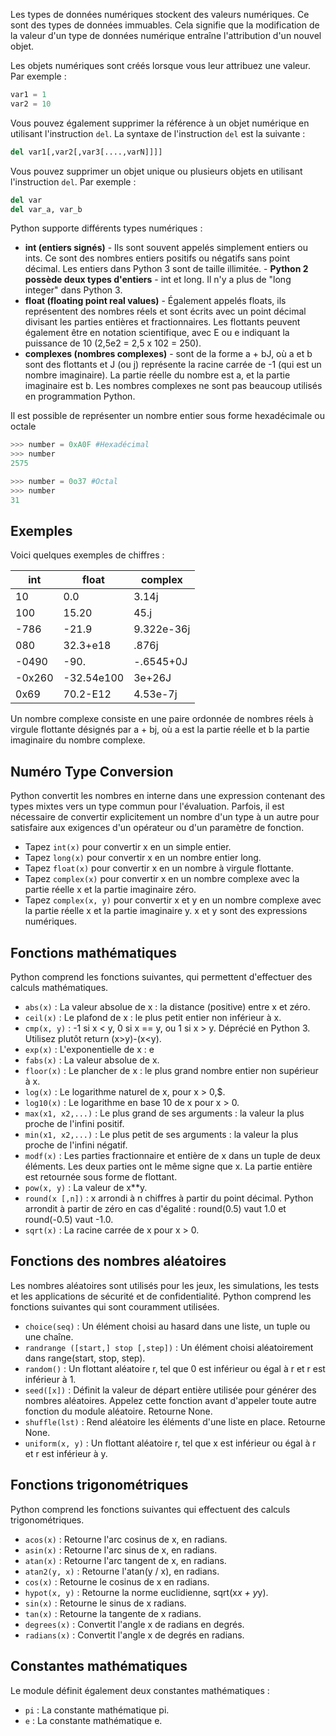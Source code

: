 Les types de données numériques stockent des valeurs numériques. Ce sont des types de données immuables. Cela signifie que la modification de la valeur d'un type de données numérique entraîne l'attribution d'un nouvel objet.

Les objets numériques sont créés lorsque vous leur attribuez une valeur. Par exemple :

```python
var1 = 1
var2 = 10
```

Vous pouvez également supprimer la référence à un objet numérique en utilisant l'instruction ```del```. La syntaxe de l'instruction ```del``` est la suivante :

```python
del var1[,var2[,var3[....,varN]]]]
```

Vous pouvez supprimer un objet unique ou plusieurs objets en utilisant l'instruction ```del```. Par exemple :

```python
del var
del var_a, var_b
```

Python supporte différents types numériques :

- **int (entiers signés)** - Ils sont souvent appelés simplement entiers ou ints. Ce sont des nombres entiers positifs ou négatifs sans point décimal. Les entiers dans Python 3 sont de taille illimitée. - **Python 2 possède deux types d'entiers** - int et long. Il n'y a plus de "long integer" dans Python 3.
- **float (floating point real values)** - Également appelés floats, ils représentent des nombres réels et sont écrits avec un point décimal divisant les parties entières et fractionnaires. Les flottants peuvent également être en notation scientifique, avec E ou e indiquant la puissance de 10 (2,5e2 = 2,5 x 102 = 250).
- **complexes (nombres complexes)** - sont de la forme a + bJ, où a et b sont des flottants et J (ou j) représente la racine carrée de -1 (qui est un nombre imaginaire). La partie réelle du nombre est a, et la partie imaginaire est b. Les nombres complexes ne sont pas beaucoup utilisés en programmation Python.

Il est possible de représenter un nombre entier sous forme hexadécimale ou octale

```python
>>> number = 0xA0F #Hexadécimal
>>> number
2575

>>> number = 0o37 #Octal
>>> number
31
```

## Exemples

Voici quelques exemples de chiffres :

| **int** | **float** | **complex** |
| --- | --- | --- |
| 10 | 0.0 | 3.14j |
| 100 | 15.20 | 45.j |
| -786 | -21.9 | 9.322e-36j |
| 080 | 32.3+e18 | .876j |
| -0490 | -90. | -.6545+0J |
| -0x260 | -32.54e100 | 3e+26J |
| 0x69 | 70.2-E12 | 4.53e-7j |

Un nombre complexe consiste en une paire ordonnée de nombres réels à virgule flottante désignés par a + bj, où a est la partie réelle et b la partie imaginaire du nombre complexe.

## Numéro Type Conversion

Python convertit les nombres en interne dans une expression contenant des types mixtes vers un type commun pour l'évaluation. Parfois, il est nécessaire de convertir explicitement un nombre d'un type à un autre pour satisfaire aux exigences d'un opérateur ou d'un paramètre de fonction.

- Tapez ```int(x)``` pour convertir x en un simple entier.
- Tapez ```long(x)``` pour convertir x en un nombre entier long.
- Tapez ```float(x)``` pour convertir x en un nombre à virgule flottante.
- Tapez ```complex(x)``` pour convertir x en un nombre complexe avec la partie réelle x et la partie imaginaire zéro.
- Tapez ```complex(x, y)``` pour convertir x et y en un nombre complexe avec la partie réelle x et la partie imaginaire y. x et y sont des expressions numériques.

## Fonctions mathématiques

Python comprend les fonctions suivantes, qui permettent d'effectuer des calculs mathématiques.

- ```abs(x)``` : La valeur absolue de x : la distance (positive) entre x et zéro.
- ```ceil(x)``` : Le plafond de x : le plus petit entier non inférieur à x.
- ```cmp(x, y)``` : -1 si x < y, 0 si x == y, ou 1 si x > y. Déprécié en Python 3. Utilisez plutôt return (x>y)-(x<y).
- ```exp(x)``` : L'exponentielle de x : e
- ```fabs(x)``` : La valeur absolue de x.
- ```floor(x)``` : Le plancher de x : le plus grand nombre entier non supérieur à x.
- ```log(x)``` : Le logarithme naturel de x, pour x > 0,$.
- ```log10(x)``` : Le logarithme en base 10 de x pour x > 0.
- ```max(x1, x2,...)``` : Le plus grand de ses arguments : la valeur la plus proche de l'infini positif.
- ```min(x1, x2,...)``` : Le plus petit de ses arguments : la valeur la plus proche de l'infini négatif.
- ```modf(x)``` : Les parties fractionnaire et entière de x dans un tuple de deux éléments. Les deux parties ont le même signe que x. La partie entière est retournée sous forme de flottant.
- ```pow(x, y)``` : La valeur de x**y.
- ```round(x [,n])``` : x arrondi à n chiffres à partir du point décimal. Python arrondit à partir de zéro en cas d'égalité : round(0.5) vaut 1.0 et round(-0.5) vaut -1.0.
- ```sqrt(x)``` : La racine carrée de x pour x > 0.

## Fonctions des nombres aléatoires

Les nombres aléatoires sont utilisés pour les jeux, les simulations, les tests et les applications de sécurité et de confidentialité. Python comprend les fonctions suivantes qui sont couramment utilisées.

- ```choice(seq)``` : Un élément choisi au hasard dans une liste, un tuple ou une chaîne.
- ```randrange ([start,] stop [,step])``` : Un élément choisi aléatoirement dans range(start, stop, step).
- ```random()``` : Un flottant aléatoire r, tel que 0 est inférieur ou égal à r et r est inférieur à 1.
- ```seed([x])``` : Définit la valeur de départ entière utilisée pour générer des nombres aléatoires. Appelez cette fonction avant d'appeler toute autre fonction du module aléatoire. Retourne None.
- ```shuffle(lst)``` : Rend aléatoire les éléments d'une liste en place. Retourne None.
- ```uniform(x, y)``` : Un flottant aléatoire r, tel que x est inférieur ou égal à r et r est inférieur à y.

## Fonctions trigonométriques

Python comprend les fonctions suivantes qui effectuent des calculs trigonométriques.

- ```acos(x)``` : Retourne l'arc cosinus de x, en radians.
- ```asin(x)``` : Retourne l'arc sinus de x, en radians.
- ```atan(x)``` : Retourne l'arc tangent de x, en radians.
- ```atan2(y, x)``` : Retourne l'atan(y / x), en radians.
- ```cos(x)``` : Retourne le cosinus de x en radians.
- ```hypot(x, y)``` : Retourne la norme euclidienne, sqrt(x*x + y*y).
- ```sin(x)``` : Retourne le sinus de x radians.
- ```tan(x)``` : Retourne la tangente de x radians.
- ```degrees(x)``` : Convertit l'angle x de radians en degrés.
- ```radians(x)``` : Convertit l'angle x de degrés en radians.

## Constantes mathématiques

Le module définit également deux constantes mathématiques :

- ```pi``` : La constante mathématique pi.
- ```e``` : La constante mathématique e.